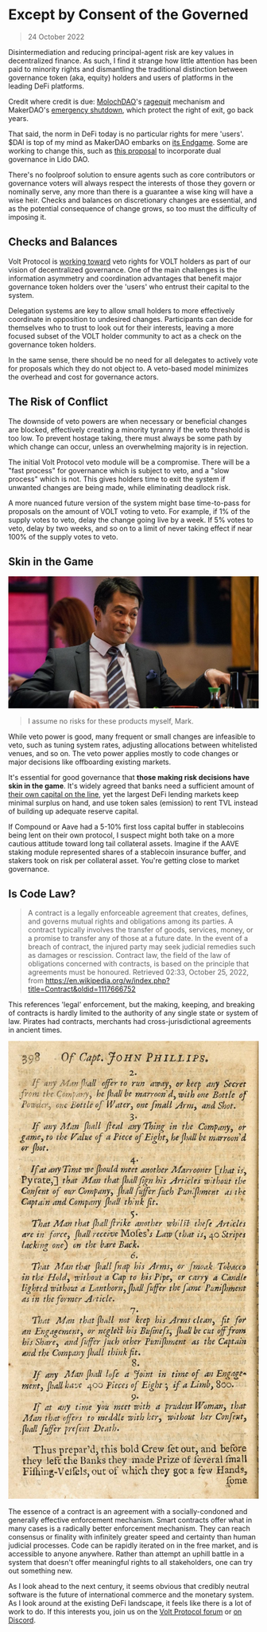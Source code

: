 # Except by Consent of the Governed
> 24 October 2022

Disintermediation and reducing principal-agent risk are key values in decentralized finance. As such, I find it strange how little attention has been paid to minority rights and dismantling the traditional distinction between governance token (aka, equity) holders and users of platforms in the leading DeFi platforms.

Credit where credit is due: [MolochDAO](https://molochdao.com)'s [ragequit](https://twitter.com/molochdao/status/1115451404242436098?lang=en) mechanism and MakerDAO's [emergency shutdown](https://docs.makerdao.com/smart-contract-modules/shutdown), which protect the right of exit, go back years.

That said, the norm in DeFi today is no particular rights for mere 'users'. $DAI is top of my mind as MakerDAO embarks on [its Endgame](https://vote.makerdao.com/polling/QmTmS5Nf). Some are working to change this, such as [this proposal](https://research.lido.fi/t/ldo-steth-dual-governance/2382) to incorporate dual governance in Lido DAO.

There's no foolproof solution to ensure agents such as core contributors or governance voters will always respect the interests of those they govern or nominally serve, any more than there is a guarantee a wise king will have a wise heir. Checks and balances on discretionary changes are essential, and as the potential consequence of change grows, so too must the difficulty of imposing it.

## Checks and Balances

Volt Protocol is [working toward](https://community.voltprotocol.io/t/vip-xx-volt-token-migration/32) veto rights for VOLT holders as part of our vision of decentralized governance. One of the main challenges is the information asymmetry and coordination advantages that benefit major governance token holders over the 'users' who entrust their capital to the system.

Delegation systems are key to allow small holders to more effectively coordinate in opposition to undesired changes. Participants can decide for themselves who to trust to look out for their interests, leaving a more focused subset of the VOLT holder community to act as a check on the governance token holders.

In the same sense, there should be no need for all delegates to actively vote for proposals which they do not object to. A veto-based model minimizes the overhead and cost for governance actors.

## The Risk of Conflict

The downside of veto powers are when necessary or beneficial changes are blocked, effectively creating a minority tyranny if the veto threshold is too low. To prevent hostage taking, there must always be some path by which change can occur, unless an overwhelming majority is in rejection.

The initial Volt Protocol veto module will be a compromise. There will be a "fast process" for governance which is subject to veto, and a "slow process" which is not. This gives holders time to exit the system if unwanted changes are being made, while eliminating deadlock risk.

A more nuanced future version of the system might base time-to-pass for proposals on the amount of VOLT voting to veto. For example, if 1% of the supply votes to veto, delay the change going live by a week. If 5% votes to veto, delay by two weeks, and so on to a limit of never taking effect if near 100% of the supply votes to veto.

## Skin in the Game

![](across_the_table.jpeg)
> I assume no risks for these products myself, Mark.

While veto power is good, many frequent or small changes are infeasible to veto, such as tuning system rates, adjusting allocations between whitelisted venues, and so on. The veto power applies mostly to code changes or major decisions like offboarding existing markets.

It's essential for good governance that **those making risk decisions have skin in the game**. It's widely agreed that banks need a sufficient amount of [their own capital on the line](https://en.wikipedia.org/wiki/Tier_1_capital), yet the largest DeFi lending markets keep minimal surplus on hand, and use token sales (emission) to rent TVL instead of building up adequate reserve capital.

If Compound or Aave had a 5-10% first loss capital buffer in stablecoins being lent on their own protocol, I suspect might both take on a more cautious attitude toward long tail collateral assets. Imagine if the AAVE staking module represented shares of a stablecoin insurance buffer, and stakers took on risk per collateral asset. You're getting close to market governance.

## Is Code Law?

> A contract is a legally enforceable agreement that creates, defines, and governs mutual rights and obligations among its parties. A contract typically involves the transfer of goods, services, money, or a promise to transfer any of those at a future date. In the event of a breach of contract, the injured party may seek judicial remedies such as damages or rescission. Contract law, the field of the law of obligations concerned with contracts, is based on the principle that agreements must be honoured.
> Retrieved 02:33, October 25, 2022, from https://en.wikipedia.org/w/index.php?title=Contract&oldid=1117666752

This references 'legal' enforcement, but the making, keeping, and breaking of contracts is hardly limited to the authority of any single state or system of law. Pirates had contracts, merchants had cross-jurisdictional agreements in ancient times.

![](pirates16.jpeg)

The essence of a contract is an agreement with a socially-condoned and generally effective enforcement mechanism. Smart contracts offer what in many cases is a radically better enforcement mechanism. They can reach consensus or finality with infinitely greater speed and certainty than human judicial processes. Code can be rapidly iterated on in the free market, and is accessible to anyone anywhere. Rather than attempt an uphill battle in a system that doesn't offer meaningful rights to all stakeholders, one can try out something new.

As I look ahead to the next century, it seems obvious that credibly neutral software is the future of international commerce and the monetary system. As I look around at the existing DeFi landscape, it feels like there is a lot of work to do. If this interests you, join us on the [Volt Protocol forum](https://community.voltprotocol.io) or [on Discord](https://discord.gg/XK8VZyKU97).